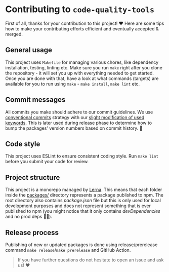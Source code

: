 # Contributing to `code-quality-tools`

First of all, thanks for your contribution to this project! ❤️ Here are some tips how to make your contributing efforts efficient and eventually accepted & merged.

## General usage

This project uses `Makefile` for managing various chores, like dependency installation, testing, linting etc. Make sure you run `make` right after you clone the repository - it will set you up with everything needed to get started. Once you are done with that, have a look at what commands (targets) are available for you to run using `make` - `make install`, `make lint` etc.

## Commit messages

All commits you make should adhere to our commit guidelines. We use [conventional commits][conventional-commits] strategy with our [slight modification of used keywords][lmc-conventional-commits]. This is later used during release phase to determine how to bump the packages' version numbers based on commit history. 🚀

## Code style

This project uses ESLint to ensure consistent coding style. Run `make lint` before you submit your code for review.

## Project structure

This project is a monorepo managed by [Lerna][lerna-home]. This means that each folder inside the [packages/](../packages) directory represents a package published to npm. The root directory also contains _package.json_ file but this is only used for local development purposes and does not represent something that is ever published to npm (you might notice that it only contains _devDependencies_ and no prod deps 🤷‍♂️).

## Release process

Publishing of new or updated packages is done using release/prerelease command `make release`/`make prerelease` and GitHub Action.

> If you have further questions do not hesitate to open an issue and ask us! ❤️

[conventional-commits]: https://www.conventionalcommits.org
[lmc-conventional-commits]: packages/commitlint-config/index.js
[lerna-home]: https://lernajs.io

